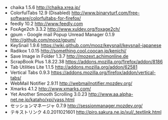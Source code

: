 * chaika 1.5.6
  <http://chaika.xrea.jp/>
* ColorfulTabs 12.9 (Disabled)
  <http://www.binaryturf.com/free-software/colorfultabs-for-firefox/>
* feedly 10.2
  <http://www.feedly.com>
* FoxAge2ch 3.3.2
  <http://www.xuldev.org/foxage2ch/>
* gpum - Google mail Popup Unread Manager 0.1.9
  <http://github.com/mooz/gpum/>
* KeySnail 1.9.6
  <https://wiki.github.com/mooz/keysnail/keysnail-japanese>
* Radikox 1.0.15
  <http://something.cool.coocan.jp/kenichi/>
* Save Image in Folder 1.3.7
  <http://mozext.achimonline.de>
* ScrapBook Plus 1.8.22.38
  <https://addons.mozilla.org/firefox/addon/8186>
* Tab Utilities Lite 1.1.5
  <http://addons.mozilla.org/addon/62581>
* Vertical Tabs 0.9.3
  <https://addons.mozilla.org/firefox/addon/vertical-tabs/>
* WebMail Notifier 2.9.11
  <http://webmailnotifier.mozdev.org/>
* Xmarks 4.1.2
  <http://www.xmarks.com/>
* Yet Another Smooth Scrolling 3.0.23
  <http://www.aa.alpha-net.ne.jp/kataho/xpi/yass.html>
* セッションマネージャ 0.7.9
  <http://sessionmanager.mozdev.org/>
* テキストリンク 4.0.2011021601
  <http://piro.sakura.ne.jp/xul/_textlink.html>
